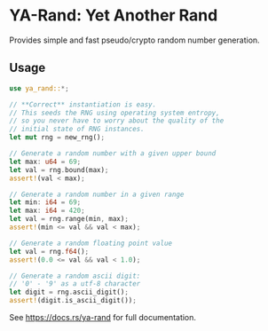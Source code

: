 # YA-Rand: Yet Another Rand

Provides simple and fast pseudo/crypto random number generation.

## Usage

```rust
use ya_rand::*;

// **Correct** instantiation is easy.
// This seeds the RNG using operating system entropy,
// so you never have to worry about the quality of the
// initial state of RNG instances.
let mut rng = new_rng();

// Generate a random number with a given upper bound
let max: u64 = 69;
let val = rng.bound(max);
assert!(val < max);

// Generate a random number in a given range
let min: i64 = 69;
let max: i64 = 420;
let val = rng.range(min, max);
assert!(min <= val && val < max);

// Generate a random floating point value
let val = rng.f64();
assert!(0.0 <= val && val < 1.0);

// Generate a random ascii digit:
// '0' - '9' as a utf-8 character
let digit = rng.ascii_digit();
assert!(digit.is_ascii_digit());
```

See https://docs.rs/ya-rand for full documentation.
